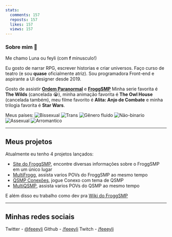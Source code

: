 ```yaml
---
stats:
  comments: 157
  reposts: 157
  likes: 157
  views: 157
---
```


### Sobre mim 🌸

Me chamo Luna ou feyli (com **f** minusculo!)

Eu gosto de narrar RPG, escrever historias e criar universos.
Faço curso de teatro (e sou **quase** oficialmente atriz).
Sou programadora Front-end e aspirante a UI designer desde 2019.

Gosto de assistir **[Ordem Paranormal](https://twitter.com/OrdemParanormal)** e **[FroggSMP](https://twitter.com/FroggersTV)**
Minha serie favorita é **The Wilds** (cancelada 😭), minha animação favorita é **The Owl House** (cancelada também), meu filme favorito é **Alita: Anjo de Combate** e minha trilogia favorita é **Star Wars**.

Meus países: ![Bissexual](/lgbt-flags/bi.svg "Bandeira Bissexual") ![Trans](/lgbt-flags/trans.svg "Bandeira Trans") ![Gênero fluido](/lgbt-flags/gender-fluid.svg "Bandeira Gênero fluido") ![Não-binario](/lgbt-flags/non-binary.svg "Bandeira Não-binario") ![Assexual](/lgbt-flags/asexual.svg "Bandeira Assexual") ![Arromantico](/lgbt-flags/arromantic.svg "Bandeira Arromantica")

---

## Meus projetos

Atualmente eu tenho 4 projetos lançados:

- [Site do FroggSMP](#froggsmp), encontre diversas informações sobre o FroggSMP em um único lugar
- [MultiFrogg](#multifrogg), assista varios POVs do FroggSMP ao mesmo tempo
- [QSMP Conexões](#qsmpconexoes), jogue Conexo com tema de QSMP
- [MultiQSMP](#multiqsmp), assista varios POVs do QSMP ao mesmo tempo

E além disso eu trabalho como dev pra [Wiki do FroggSMP](https://frogg-smp.fandom.com/pt-br/wiki/)

---

## Minhas redes sociais

Twitter - [@feeeyli](https://twitter.com/feeeyli)
Github - [/feeeyli](https://github.com/feeeyli)
Twitch - [/feeeyli](https://twitch.tv/feeeyli)
